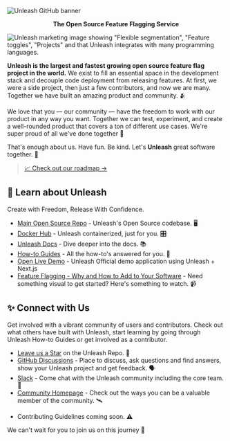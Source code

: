 ![Unleash GitHub banner](https://user-images.githubusercontent.com/18158596/196736157-b20a5fbf-74ac-47cd-a991-fe6e2d2bc960.png)

<p align="center">
<b>The Open Source Feature Flagging Service</b>
</p>

![Unleash marketing image showing "Flexible segmentation", "Feature toggles", "Projects" and that Unleash integrates with many programming languages.](https://user-images.githubusercontent.com/18158596/196740001-569c6951-e989-4f7e-b31b-def5c40fa2aa.png)

**Unleash is the largest and fastest growing open source feature flag project in the world.** We exist to fill an essential space in the development stack and decouple code deployment from releasing features. At first, we were a side project, then just a few contributors, and now we are many. Together we have built an amazing product and community. 🫂

We love that you — our community — have the freedom to work with our product in any way you want. Together we can test, experiment, and create a well-rounded product that covers a ton of different use cases. We're super proud of all we've done together 🙏

That's enough about us. Have fun. Be kind. Let's **Unleash** great software together. 💪

> [📈 Check out our roadmap →](https://github.com/orgs/Unleash/projects/10)

## 🚀 Learn about Unleash
Create with Freedom, Release With Confidence.

- [Main Open Source Repo](https://github.com/Unleash/unleash) - Unleash's Open Source codebase. 🖥️
- [Docker Hub](https://hub.docker.com/r/unleashorg/unleash-server) - Unleash containerized, just for you. 🎛️ 
- [Unleash Docs](https://docs.getunleash.io) - Dive deeper into the docs. 📚
- [How-to Guides](https://docs.getunleash.io/how-to) - All the how-to's answered for you. 🙋
- [Open Live Demo](https://www.getunleash.io/interactive-demo) - Unleash Official demo application using Unleash + Next.js
- [Feature Flagging - Why and How to Add to Your Software](https://youtu.be/-yHZ9uLVSp4) - Need something visual to get started? Here's something to watch. 📹

## ✨ Connect with Us

Get involved with a vibrant community of users and contributors. Check out what others have built with Unleash, start learning by going through Unleash How-to Guides or get involved as a contributor.

- [Leave us a Star](https://github.com/Unleash/unleash) on the Unleash Repo. 🌟
- [GitHub Discussions](https://github.com/Unleash/unleash/discussions) - Place to discuss, ask questions and find answers, show your Unleash project and get feedback. 🗣️
- [Slack](https://unleash-community.slack.com/) -  Come chat with the Unleash community including the core team. 💬 
- [Community Homepage](https://www.getunleash.io/unleash-community) - Check out the ways you can be a valuable member of the community. 🛰️ 
<!-- - [Events at Unleash]() - Learn more about new Events for the Unleash Community. 🎪 -->
- Contributing Guidelines coming soon. ⚠️

We can't wait for you to join us on this journey 🫶
